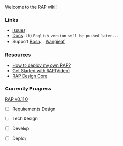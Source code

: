 Welcome to the RAP wiki!

### Links

* [issues](https://github.com/thx/RAP/issues)
* [Docs](http://thx.github.io/RAP) (zh) `English version will be pushed later...`
* Support [Bosn](bosn@outlook.com)、 [Wangjeaf](wangjeaf@gmail.com)

### Resources

* [How to deploy my own RAP?](http://thx.github.io/RAP/resources/RAP-deploy/)
* [Get Started with RAP(Video)](http://v.youku.com/v_show/id_XNjk5NjMxODA4.html)
* [RAP Design Core](http://thx.github.io/RAP/resources/rap-intro/)

### Currently Progress
[RAP v0.11.0](https://github.com/thx/RAP/wiki/RAPv0.11-Requirement-Doc)
- [ ] Requirements Design
- [ ] Tech Design
- [ ] Develop
- [ ] Deploy


